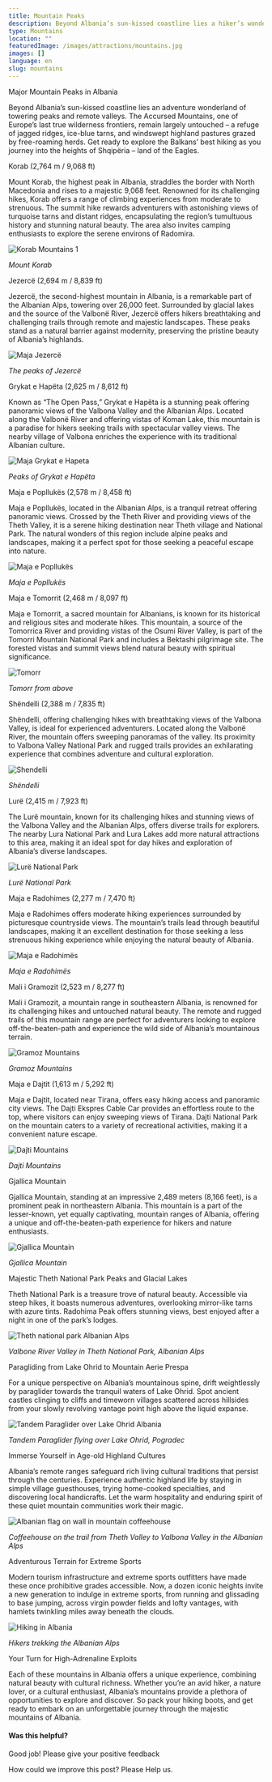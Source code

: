 ```yaml
---
title: Mountain Peaks
description: Beyond Albania’s sun-kissed coastline lies a hiker’s wonderland of jagged ridges, ice-blue tarns and windswept highland pastures grazed by free-roaming herds. Get ready to explore tumultuous history and unspoiled beauty as you journey skyward into the Balkans’ best mountains.
type: Mountains
location: ""
featuredImage: /images/attractions/mountains.jpg
images: []
language: en
slug: mountains
---
```


Major Mountain Peaks in Albania

Beyond Albania’s sun-kissed coastline lies an adventure wonderland of towering peaks and remote valleys. The Accursed Mountains, one of Europe’s last true wilderness frontiers, remain largely untouched – a refuge of jagged ridges, ice-blue tarns, and windswept highland pastures grazed by free-roaming herds. Get ready to explore the Balkans’ best hiking as you journey into the heights of Shqipëria – land of the Eagles.

Korab (2,764 m / 9,068 ft)

Mount Korab, the highest peak in Albania, straddles the border with North Macedonia and rises to a majestic 9,068 feet. Renowned for its challenging hikes, Korab offers a range of climbing experiences from moderate to strenuous. The summit hike rewards adventurers with astonishing views of turquoise tarns and distant ridges, encapsulating the region’s tumultuous history and stunning natural beauty. The area also invites camping enthusiasts to explore the serene environs of Radomira.

![Korab Mountains 1](https://eia476h758b.exactdn.com/wp-content/uploads/2023/12/Korab-Mountains-1.jpeg "Korab Mountains 1")

*Mount Korab*

Jezercë (2,694 m / 8,839 ft)

Jezercë, the second-highest mountain in Albania, is a remarkable part of the Albanian Alps, towering over 26,000 feet. Surrounded by glacial lakes and the source of the Valbonë River, Jezercë offers hikers breathtaking and challenging trails through remote and majestic landscapes. These peaks stand as a natural barrier against modernity, preserving the pristine beauty of Albania’s highlands.

![Maja Jezercë](https://eia476h758b.exactdn.com/wp-content/uploads/2023/12/Maja-Jezerce.jpeg "Maja Jezerce")

*The peaks of Jezercë*

Grykat e Hapëta (2,625 m / 8,612 ft)

Known as “The Open Pass,” Grykat e Hapëta is a stunning peak offering panoramic views of the Valbona Valley and the Albanian Alps. Located along the Valbonë River and offering vistas of Koman Lake, this mountain is a paradise for hikers seeking trails with spectacular valley views. The nearby village of Valbona enriches the experience with its traditional Albanian culture.

![Maja Grykat e Hapeta](https://eia476h758b.exactdn.com/wp-content/uploads/2023/12/Maja-Grykat-e-Hapeta.jpeg "Maja Grykat e Hapeta")

*Peaks of Grykat e Hapëta*

Maja e Popllukës (2,578 m / 8,458 ft)

Maja e Popllukës, located in the Albanian Alps, is a tranquil retreat offering panoramic views. Crossed by the Theth River and providing views of the Theth Valley, it is a serene hiking destination near Theth village and National Park. The natural wonders of this region include alpine peaks and landscapes, making it a perfect spot for those seeking a peaceful escape into nature.

![Maja e Popllukës](https://eia476h758b.exactdn.com/wp-content/uploads/2023/12/Maja-e-Popllukes.jpeg "Maja e Popllukes")

*Maja e Popllukës*

Maja e Tomorrit (2,468 m / 8,097 ft)

Maja e Tomorrit, a sacred mountain for Albanians, is known for its historical and religious sites and moderate hikes. This mountain, a source of the Tomorrica River and providing vistas of the Osumi River Valley, is part of the Tomorri Mountain National Park and includes a Bektashi pilgrimage site. The forested vistas and summit views blend natural beauty with spiritual significance.

![Tomorr](https://eia476h758b.exactdn.com/wp-content/uploads/2023/12/Tomorr-.jpeg "Tomorr")

*Tomorr from above*

Shëndelli (2,388 m / 7,835 ft)

Shëndelli, offering challenging hikes with breathtaking views of the Valbona Valley, is ideal for experienced adventurers. Located along the Valbonë River, the mountain offers sweeping panoramas of the valley. Its proximity to Valbona Valley National Park and rugged trails provides an exhilarating experience that combines adventure and cultural exploration.

![Shendelli](https://eia476h758b.exactdn.com/wp-content/uploads/2023/12/Shendelli.jpeg "Shendelli")

*Shëndelli*

Lurë (2,415 m / 7,923 ft)

The Lurë mountain, known for its challenging hikes and stunning views of the Valbona Valley and the Albanian Alps, offers diverse trails for explorers. The nearby Lura National Park and Lura Lakes add more natural attractions to this area, making it an ideal spot for day hikes and exploration of Albania’s diverse landscapes.

![Lurë National Park](https://eia476h758b.exactdn.com/wp-content/uploads/2023/12/Lure-in-Albania.jpeg "Lure in Albania")

*Lurë National Park*

Maja e Radohimes (2,277 m / 7,470 ft)

Maja e Radohimes offers moderate hiking experiences surrounded by picturesque countryside views. The mountain’s trails lead through beautiful landscapes, making it an excellent destination for those seeking a less strenuous hiking experience while enjoying the natural beauty of Albania.

![Maja e Radohimës](https://eia476h758b.exactdn.com/wp-content/uploads/2023/12/Maja-e-Radohimes.jpeg "Maja e Radohimes")

*Maja e Radohimës*

Mali i Gramozit (2,523 m / 8,277 ft)

Mali i Gramozit, a mountain range in southeastern Albania, is renowned for its challenging hikes and untouched natural beauty. The remote and rugged trails of this mountain range are perfect for adventurers looking to explore off-the-beaten-path and experience the wild side of Albania’s mountainous terrain.

![Gramoz Mountains](https://eia476h758b.exactdn.com/wp-content/uploads/2023/12/Gramoz-Mountains.jpeg "Gramoz Mountains")

*Gramoz Mountains*

Maja e Dajtit (1,613 m / 5,292 ft)

Maja e Dajtit, located near Tirana, offers easy hiking access and panoramic city views. The Dajti Ekspres Cable Car provides an effortless route to the top, where visitors can enjoy sweeping views of Tirana. Dajti National Park on the mountain caters to a variety of recreational activities, making it a convenient nature escape.

![Dajti Mountains](https://eia476h758b.exactdn.com/wp-content/uploads/2023/12/Dajti-mountains-in-Albania.jpeg "Dajti mountains in Albania")

*Dajti Mountains*

Gjallica Mountain

Gjallica Mountain, standing at an impressive 2,489 meters (8,166 feet), is a prominent peak in northeastern Albania. This mountain is a part of the lesser-known, yet equally captivating, mountain ranges of Albania, offering a unique and off-the-beaten-path experience for hikers and nature enthusiasts.

![Gjallica Mountain](https://eia476h758b.exactdn.com/wp-content/uploads/2023/12/Gjallica-Mountain.jpeg "Gjallica Mountain")

*Gjallica Mountain*

Majestic Theth National Park Peaks and Glacial Lakes

Theth National Park is a treasure trove of natural beauty. Accessible via steep hikes, it boasts numerous adventures, overlooking mirror-like tarns with azure tints. Radohima Peak offers stunning views, best enjoyed after a night in one of the park’s lodges.

![Theth national park Albanian Alps](https://eia476h758b.exactdn.com/wp-content/uploads/2023/12/Theth-national-park-Albanian-Alps.jpeg "Theth national park Albanian Alps")

*Valbone River Valley in Theth National Park, Albanian Alps*

Paragliding from Lake Ohrid to Mountain Aerie Prespa

For a unique perspective on Albania’s mountainous spine, drift weightlessly by paraglider towards the tranquil waters of Lake Ohrid. Spot ancient castles clinging to cliffs and timeworn villages scattered across hillsides from your slowly revolving vantage point high above the liquid expanse.

![Tandem Paraglider over Lake Ohrid Albania](https://eia476h758b.exactdn.com/wp-content/uploads/2023/07/Tandem-Paraglider-Lake-Ohrid.jpeg "Tandem Paraglider Lake Ohrid")

*Tandem Paraglider flying over Lake Ohrid, Pogradec*

Immerse Yourself in Age-old Highland Cultures

Albania’s remote ranges safeguard rich living cultural traditions that persist through the centuries. Experience authentic highland life by staying in simple village guesthouses, trying home-cooked specialties, and discovering local handicrafts. Let the warm hospitality and enduring spirit of these quiet mountain communities work their magic.

![Albanian flag on wall in mountain coffeehouse](https://eia476h758b.exactdn.com/wp-content/uploads/2023/12/Albanian-flag-on-wall-in-mountain-coffeehouse.jpeg "Albanian flag on wall in mountain coffeehouse")

*Coffeehouse on the trail from Theth Valley to Valbona Valley in the Albanian Alps*

Adventurous Terrain for Extreme Sports

Modern tourism infrastructure and extreme sports outfitters have made these once prohibitive grades accessible. Now, a dozen iconic heights invite a new generation to indulge in extreme sports, from running and glissading to base jumping, across virgin powder fields and lofty vantages, with hamlets twinkling miles away beneath the clouds.

![Hiking in Albania](https://eia476h758b.exactdn.com/wp-content/uploads/2023/10/Albanian-Alps.jpeg "Albanian Alps")

*Hikers trekking the Albanian Alps*

Your Turn for High-Adrenaline Exploits

Each of these mountains in Albania offers a unique experience, combining natural beauty with cultural richness. Whether you’re an avid hiker, a nature lover, or a cultural enthusiast, Albania’s mountains provide a plethora of opportunities to explore and discover. So pack your hiking boots, and get ready to embark on an unforgettable journey through the majestic mountains of Albania.

#### Was this helpful?

 

Good job! Please give your positive feedback

How could we improve this post? Please Help us.